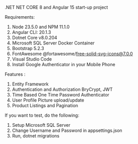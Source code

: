 .NET NET CORE 8 and Angular 15 start-up project

Requirements:
1. Node 23.5.0 and NPM 11.1.0
2. Angular CLI: 20.1.3
3. Dotnet Core v8.0.204
4. Microsoft SQL Server Docker Container
5. Bootstrap 5.2.3
6. FontAwesome @fortawesome/free-solid-svg-icons@7.0.0
7. Visual Studio Code
8. Install Google Authenticator in your Mobile Phone

Features :
1. Entity Framework
2. Authentication and Authorization
   BryCrypt, JWT
3. Time Based One Time Password Authenticator
4. User Profile Picture upload/update
5. Product Listings and Pagination

If you want to test, do the following:
1. Setup Microsoft SQL Server
2. Change Username and Password in appsettings.json
3. Run, dotnet migrations